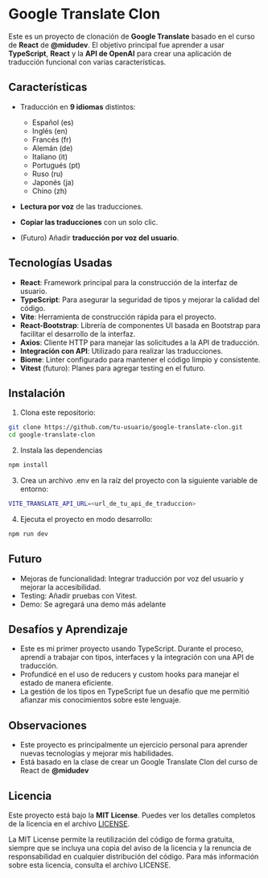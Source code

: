 # Google Translate Clon

Este es un proyecto de clonación de **Google Translate** basado en el curso de **React** de **@midudev**. El objetivo principal fue aprender a usar **TypeScript**, **React** y la **API de OpenAI** para crear una aplicación de traducción funcional con varias características.

## Características

- Traducción en **9 idiomas** distintos:  
  - Español (es)
  - Inglés (en)
  - Francés (fr)
  - Alemán (de)
  - Italiano (it)
  - Portugués (pt)
  - Ruso (ru)
  - Japonés (ja)
  - Chino (zh)

- **Lectura por voz** de las traducciones.
- **Copiar las traducciones** con un solo clic.
- (Futuro) Añadir **traducción por voz del usuario**.

## Tecnologías Usadas

- **React**: Framework principal para la construcción de la interfaz de usuario.
- **TypeScript**: Para asegurar la seguridad de tipos y mejorar la calidad del código.
- **Vite**: Herramienta de construcción rápida para el proyecto.
- **React-Bootstrap**: Librería de componentes UI basada en Bootstrap para facilitar el desarrollo de la interfaz.
- **Axios**: Cliente HTTP para manejar las solicitudes a la API de traducción.
- **Integración con API**: Utilizado para realizar las traducciones.
- **Biome**: Linter configurado para mantener el código limpio y consistente.
- **Vitest** (futuro): Planes para agregar testing en el futuro.

## Instalación

1. Clona este repositorio:

  ```bash
  git clone https://github.com/tu-usuario/google-translate-clon.git
  cd google-translate-clon
  ```

2. Instala las dependencias

  ```bash
  npm install
  ```

3. Crea un archivo .env en la raíz del proyecto con la siguiente variable de entorno:

  ```bash
  VITE_TRANSLATE_API_URL=<url_de_tu_api_de_traduccion>
  ```

4. Ejecuta el proyecto en modo desarrollo:

  ```bash
  npm run dev
  ```

## Futuro

- Mejoras de funcionalidad: Integrar traducción por voz del usuario y mejorar la accesibilidad.
- Testing: Añadir pruebas con Vitest.
- Demo: Se agregará una demo más adelante

## Desafíos y Aprendizaje

- Este es mi primer proyecto usando TypeScript. Durante el proceso, aprendí a trabajar con tipos, interfaces y la integración con una API de traducción.
- Profundicé en el uso de reducers y custom hooks para manejar el estado de manera eficiente.
- La gestión de los tipos en TypeScript fue un desafío que me permitió afianzar mis conocimientos sobre este lenguaje.

## Observaciones

- Este proyecto es principalmente un ejercicio personal para aprender nuevas tecnologías y mejorar mis habilidades.
- Está basado en la clase de crear un Google Translate Clon del curso de React de **@midudev**
  
## Licencia

Este proyecto está bajo la **MIT License**. Puedes ver los detalles completos de la licencia en el archivo [LICENSE](./LICENSE).

La MIT License permite la reutilización del código de forma gratuita, siempre que se incluya una copia del aviso de la licencia y la renuncia de responsabilidad en cualquier distribución del código. Para más información sobre esta licencia, consulta el archivo LICENSE.
